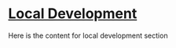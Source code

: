 # [**Local Development**](http://this.is.a.link/header)

Here is the content for local development section

